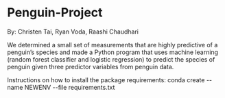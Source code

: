 # Penguin-Project

By: Christen Tai, Ryan Voda, Raashi Chaudhari

We determined a small set of measurements that are highly predictive of a penguin’s species and made a Python program that uses machine learning (random forest classifier and logistic regression) to predict the species of penguin given three predictor variables from penguin data.

Instructions on how to install the package requirements: conda create --name NEWENV --file requirements.txt
